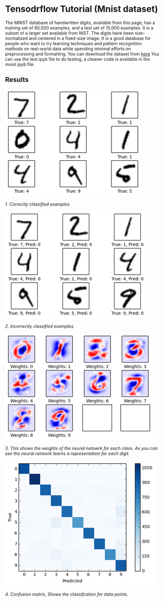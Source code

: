 # **Tensodrflow Tutorial (Mnist dataset)**

The MNIST database of handwritten digits, available from this page, has a training set of 60,000 examples, and a test set of 10,000 examples. It is a subset of a larger set available from NIST. The digits have been size-normalized and centered in a fixed-size image.
It is a good database for people who want to try learning techniques and pattern recognition methods on real-world data while spending minimal efforts on preprocessing and formatting.
You can download the dataset from [here](http://yann.lecun.com/exdb/mnist/)
You can use the test.ipyb file to do testing, a cleaner code is available in the mnist.ipyb file.

## **Results**

![Correct Predictions](images/examples.png)

*1. Correctly classified examples.*

![Incorrect Predictions](images/error_examples.png)

*2. Incorrectly classified examples.*

![Activation Map](images/activations.png)

*3. This shows the weights of the neural netowrk for each class. As you can see the neural network learns a representation for each digit.*

![Confusion Matrix](images/conf_matrix.png)

*4. Confusion matrix, Shows the classifcation for data points.*

